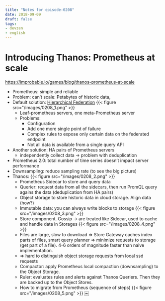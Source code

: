 ```yaml
---
title: "Notes for episode-0208"
date: 2018-09-09
draft: false
tags:
- devzen
- english
---
```



# Introducing Thanos: Prometheus at scale
https://improbable.io/games/blog/thanos-prometheus-at-scale

- Prometheus: simple and reliable
- Problem: can’t scale: Petabytes of historic data,
- Default solution: [Hierarchical Federation](https://github.com/prometheus/prometheus/blob/master/docs/federation.md#hierarchical-federation)
    {{< figure src="/images/0208_1.png" >}}
    - Leaf-prometheus servers, one meta-Prometheus server
    - Problems:
        - Configuration
        - Add  one more single point of failure
        - Complex rules to expose only certain data on the federated endpoint
        - Not all data is available from a single query API
- Another solution: HA pairs of Prometheus servers
    - independently collect data -> problem with deduplication
- Prometheus 2.0: total number of time series doesn’t impact server performance
- Downsampling: reduce sampling rate (to see the big picture)
- Thanos:
    {{< figure src="/images/0208_2.png" >}}
    - Prometheus Sidecar to store and query data
    - Querier: request data from all the sidecars, then run PromQL query agains the data (deduplication from HA pairs)
    - Object storage to store historic data in cloud storage. Align data (how?)
    - Immutable data: you can always write blocks to storage
    {{< figure src="/images/0208_3.png" >}}
    - Store component. Gossip -> are treated like Sidecar, used to cache and handle data in Storages
    {{< figure src="/images/0208_4.png" >}}
    - Files are large, slow to download => Store Gateway caches index parts of files, smart query planner => minimize requests to storage (get part of a file). 4-6 orders of magnitude faster than naive implementation.
    - => hard to distinguish object storage requests from local ssd requests
    - Compactor: apply Prometheus local compaction (downsampling) to the Object Storage.
    - Ruler: evaluates rules and alerts against Thanos Queriers. Then they are backed up to the Object Stores.
    - How to migrate from Prometheus (sequence of steps)
    {{< figure src="/images/0208_5.png" >}}
￼


